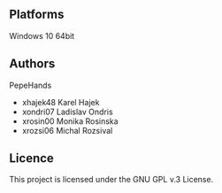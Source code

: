 Platforms
---------

Windows 10 64bit

Authors
------

PepeHands
- xhajek48 Karel Hajek 
- xondri07 Ladislav Ondris
- xrosin00 Monika Rosinska
- xrozsi06 Michal Rozsival

Licence
-------

This project is licensed under the GNU GPL v.3 License.

